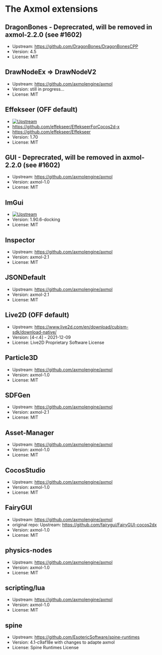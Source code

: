 # The Axmol extensions

## DragonBones - Deprecrated, will be removed in axmol-2.2.0 (see #1602)
- Upstream: https://github.com/DragonBones/DragonBonesCPP
- Version: 4.5
- License: MIT

## DrawNodeEx => DrawNodeV2
- Upstream: https://github.com/axmolengine/axmol
- Version: still in progress...
- License: MIT

## Effekseer (OFF default)
- [![Upstream](https://img.shields.io/github/v/release/effekseer/Effekseer?label=Upstream)](https://github.com/effekseer/EffekseerForCocos2d-x)
- https://github.com/effekseer/EffekseerForCocos2d-x
- https://github.com/effekseer/Effekseer
- Version: 1.70
- License: MIT

## GUI - Deprecrated, will be removed in axmol-2.2.0 (see #1602)
- Upstream: https://github.com/axmolengine/axmol
- Version: axmol-1.0
- License: MIT

## ImGui
- [![Upstream](https://img.shields.io/github/v/release/ocornut/imgui?label=Upstream)](https://github.com/ocornut/imgui)
- Version: 1.90.6-docking
- License: MIT
  
## Inspector
- Upstream: https://github.com/axmolengine/axmol
- Version: axmol-2.1
- License: MIT

## JSONDefault
- Upstream: https://github.com/axmolengine/axmol
- Version: axmol-2.1
- License: MIT

## Live2D (OFF default)
- Upstream: https://www.live2d.com/en/download/cubism-sdk/download-native/
- Version: [4-r.4] - 2021-12-09
- License: Live2D Proprietary Software License

## Particle3D
- Upstream: https://github.com/axmolengine/axmol
- Version: axmol-1.0
- License: MIT

## SDFGen
- Upstream: https://github.com/axmolengine/axmol
- Version: axmol-2.1
- License: MIT

## Asset-Manager
- Upstream: https://github.com/axmolengine/axmol
- Version: axmol-1.0
- License: MIT

## CocosStudio
- Upstream: https://github.com/axmolengine/axmol
- Version: axmol-1.0
- License: MIT

## FairyGUI
- Upstream: https://github.com/axmolengine/axmol
- original repo:  Upstream: https://github.com/fairygui/FairyGUI-cocos2dx
- Version: axmol-1.0
- License: MIT

## physics-nodes
- Upstream: https://github.com/axmolengine/axmol
- Version: axmol-1.0
- License: MIT

## scripting/lua
- Upstream: https://github.com/axmolengine/axmol
- Version: axmol-1.0
- License: MIT

## spine
- Upstream: https://github.com/EsotericSoftware/spine-runtimes
- Version: 4.1-c9af18e with changes to adapte axmol
- License: Spine Runtimes License
